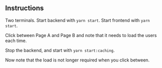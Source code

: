 ## Instructions

Two terminals. Start backend with `yarn start`. Start frontend with `yarn start`. 

Click between Page A and Page B and note that it needs to load the users each time. 

Stop the backend, and start with `yarn start:caching`. 

Now note that the load is not longer required when you click between. 

